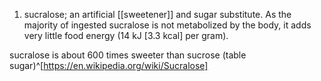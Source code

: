 1. sucralose; an artificial [[sweetener]] and sugar substitute. As the majority of ingested sucralose is not metabolized by the body, it adds very little food energy (14 kJ [3.3 kcal] per gram).
   
 sucralose is about 600 times sweeter than sucrose (table sugar)^[https://en.wikipedia.org/wiki/Sucralose]